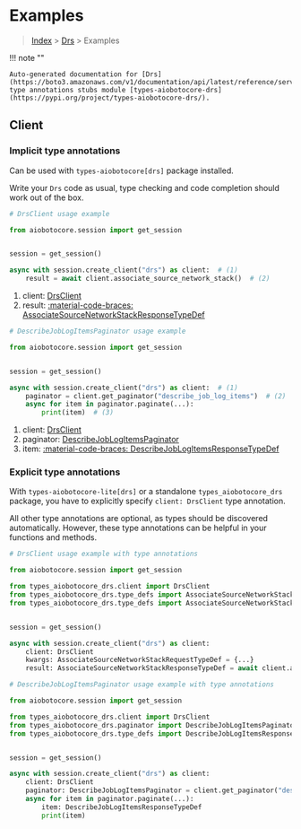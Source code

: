 # Examples

> [Index](../README.md) > [Drs](./README.md) > Examples

!!! note ""

    Auto-generated documentation for [Drs](https://boto3.amazonaws.com/v1/documentation/api/latest/reference/services/drs.html#drs)
    type annotations stubs module [types-aiobotocore-drs](https://pypi.org/project/types-aiobotocore-drs/).

## Client

### Implicit type annotations

Can be used with `types-aiobotocore[drs]` package installed.

Write your `Drs` code as usual,
type checking and code completion should work out of the box.



```python
# DrsClient usage example

from aiobotocore.session import get_session


session = get_session()

async with session.create_client("drs") as client:  # (1)
    result = await client.associate_source_network_stack()  # (2)
```

1. client: [DrsClient](./client.md)
2. result: [:material-code-braces: AssociateSourceNetworkStackResponseTypeDef](./type_defs.md#associatesourcenetworkstackresponsetypedef) 



```python
# DescribeJobLogItemsPaginator usage example

from aiobotocore.session import get_session


session = get_session()

async with session.create_client("drs") as client:  # (1)
    paginator = client.get_paginator("describe_job_log_items")  # (2)
    async for item in paginator.paginate(...):
        print(item)  # (3)
```

1. client: [DrsClient](./client.md)
2. paginator: [DescribeJobLogItemsPaginator](./paginators.md#describejoblogitemspaginator)
3. item: [:material-code-braces: DescribeJobLogItemsResponseTypeDef](./type_defs.md#describejoblogitemsresponsetypedef) 




### Explicit type annotations

With `types-aiobotocore-lite[drs]`
or a standalone `types_aiobotocore_drs` package, you have to explicitly specify
`client: DrsClient` type annotation.

All other type annotations are optional, as types should be discovered automatically.
However, these type annotations can be helpful in your functions and methods.


```python
# DrsClient usage example with type annotations

from aiobotocore.session import get_session

from types_aiobotocore_drs.client import DrsClient
from types_aiobotocore_drs.type_defs import AssociateSourceNetworkStackResponseTypeDef
from types_aiobotocore_drs.type_defs import AssociateSourceNetworkStackRequestTypeDef


session = get_session()

async with session.create_client("drs") as client:
    client: DrsClient
    kwargs: AssociateSourceNetworkStackRequestTypeDef = {...}
    result: AssociateSourceNetworkStackResponseTypeDef = await client.associate_source_network_stack(**kwargs)
```



```python
# DescribeJobLogItemsPaginator usage example with type annotations

from aiobotocore.session import get_session

from types_aiobotocore_drs.client import DrsClient
from types_aiobotocore_drs.paginator import DescribeJobLogItemsPaginator
from types_aiobotocore_drs.type_defs import DescribeJobLogItemsResponseTypeDef


session = get_session()

async with session.create_client("drs") as client:
    client: DrsClient
    paginator: DescribeJobLogItemsPaginator = client.get_paginator("describe_job_log_items")
    async for item in paginator.paginate(...):
        item: DescribeJobLogItemsResponseTypeDef
        print(item)
```


